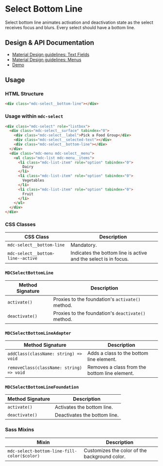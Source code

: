 <!--docs:
title: "Select Bottom Line"
layout: detail
section: components
iconId: menu
path: /catalog/input-controls/select-menus/bottom-line/
-->

# Select Bottom Line

<!--<div class="article__asset">
  <a class="article__asset-link"
     href="https://material-components-web.appspot.com/select.html">
    <img src="{{ site.rootpath }}/images/mdc_web_screenshots/selects.png" width="376" alt="Select screenshot">
  </a>
</div>-->

Select bottom line animates activation and deactivation state as the select receives focus and blurs. Every select should have a bottom line.

## Design & API Documentation

<ul class="icon-list">
  <li class="icon-list-item icon-list-item--spec">
    <a href="https://material.io/guidelines/components/text-fields.html">Material Design guidelines: Text Fields</a>
  </li>
  <li class="icon-list-item icon-list-item--spec">
    <a href="https://material.io/guidelines/components/menus.html">Material Design guidelines: Menus</a>
  </li>
  <li class="icon-list-item icon-list-item--link">
    <a href="https://material-components-web.appspot.com/select.html">Demo</a>
  </li>
</ul>

## Usage

### HTML Structure

```html
<div class="mdc-select__bottom-line"></div>
```

### Usage within `mdc-select`

```html
<div class="mdc-select" role="listbox">
  <div class="mdc-select__surface" tabindex="0">
    <div class="mdc-select__label">Pick a Food Group</div>
    <div class="mdc-select__selected-text"></div>
    <div class="mdc-select__bottom-line"></div>
  </div>
  <div class="mdc-menu mdc-select__menu">
    <ul class="mdc-list mdc-menu__items">
      <li class="mdc-list-item" role="option" tabindex="0">
        Dairy
      </li>
      <li class="mdc-list-item" role="option" tabindex="0">
        Vegetables
      </li>
      <li class="mdc-list-item" role="option" tabindex="0">
        Fruit
      </li>
    </ul>
  </div>
</div>
```

### CSS Classes

CSS Class | Description
--- | ---
`mdc-select__bottom-line` | Mandatory.
`mdc-select__bottom-line--active` | Indicates the bottom line is active and the select is in focus.

### `MDCSelectBottomLine`

Method Signature | Description
--- | ---
`activate()` | Proxies to the foundation's `activate()` method.
`deactivate()` | Proxies to the foundation's `deactivate()` method.

### `MDCSelectBottomLineAdapter`

Method Signature | Description
--- | ---
`addClass(className: string) => void` | Adds a class to the bottom line element.
`removeClass(className: string) => void` | Removes a class from the bottom line element.

### `MDCSelectBottomLineFoundation`

Method Signature | Description
--- | ---
`activate()` | Activates the bottom line.
`deactivate()` | Deactivates the bottom line.

### Sass Mixins

Mixin | Description
--- | ---
`mdc-select-bottom-line-fill-color($color)` | Customizes the color of the background color.
